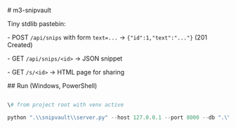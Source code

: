 \# m3-snipvault



Tiny stdlib pastebin:

\- POST `/api/snips` with form `text=...` → `{"id":1,"text":"..."}` (201 Created)

\- GET `/api/snips/<id>` → JSON snippet

\- GET `/s/<id>` → HTML page for sharing



\## Run (Windows, PowerShell)

```powershell

\# from project root with venv active

python ".\\snipvault\\server.py" --host 127.0.0.1 --port 8000 --db ".\\data\\snips.json"



